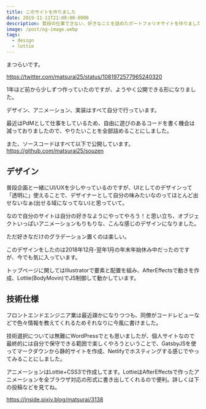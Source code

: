 ```yaml
---
title: このサイトを作りました
date: 2019-11-11T21:00:00-0900
description: 普段の仕事できない、好きなことを詰めたポートフォリオサイトを作りました。
image: /post/og-image.webp
tags:
  - design
  - lottie
---
```


まつらいです。

https://twitter.com/matsurai25/status/1081972577965240320

1年ほど前から少しずつ作っていたのですが、ようやく公開できる形になりました。

デザイン、アニメーション、実装はすべて自分で行っています。

最近はPdMとして仕事をしているため、自由に遊びのあるコードを書く機会は減っておりましたので、やりたいことを全部詰めることにしました。

また、ソースコードはすべて以下で公開しています。  
https://github.com/matsurai25/souzen

## デザイン
普段企画と一緒にUI/UXを少しやっているのですが、UIとしてのデザインって「透明に」使えることで、デザイナーとして自分の味みたいなのってほとんど出せないなぁ(出せる域になってない)と思っていて。

なので自分のサイトは自分の好きなようにやってやろう！と思い立ち、オブジェクトいっぱいアニメーションもりもりな、こんな感じのデザインになりました。

ただ好きなだけのグラデーション置くのは楽しい。

このデザインをしたのは2018年12月-翌年1月の年末年始休み中だったのですが、今でも気に入っています。

トップページに関してはIllustratorで要素と配置を組み、AfterEffectsで動きを作成、Lottie(BodyMovin)でJS制御して動かしています。


## 技術仕様
フロントエンドエンジニア業は最近疎かになりつつも、同僚がコードレビューなどで色々情報を教えてくれるためそれなりに今風に書けました。

技術選択については無難にWordPressでとも思いましたが、個人サイトなので最終的には自分で保守できる範囲で楽しくやろうということで、GatsbyJSを使ってマークダウンから静的サイトを作成、Netlifyでホスティングする感じでやってみることにしました。

アニメーションはLottie+CSS3で作成してます。LottieはAfterEffectsで作ったアニメーションを全ブラウザ対応の形式に書き出してくれるので便利。詳しくは下の投稿などを見てね。

https://inside.pixiv.blog/matsurai/3138


